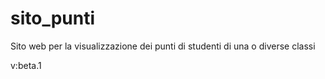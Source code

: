 # sito_punti
Sito web per la visualizzazione dei punti di studenti di una o diverse classi

v:beta.1
